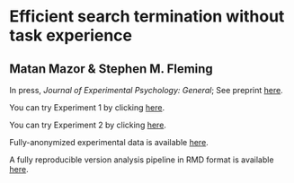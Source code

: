 # Efficient search termination without task experience
## Matan Mazor & Stephen M. Fleming

In press, *Journal of Experimental Psychology: General*; See preprint [here](https://psyarxiv.com/kfzvx/).

You can try Experiment 1 by clicking [here](https://matanmazor.github.io/termination/experiments/demos/exp1/).

You can try Experiment 2 by clicking [here](https://matanmazor.github.io/termination/experiments/demos/exp2/).

Fully-anonymized experimental data is available [here](https://github.com/matanmazor/termination/tree/main/experiments).

A fully reproducible version analysis pipeline in RMD format is available [here](https://github.com/matanmazor/termination/blob/main/docs/termination.rmd). 
